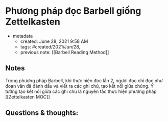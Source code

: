 
# Phương pháp đọc Barbell giống Zettelkasten

- metadata
	- created: June 28, 2021 9:58 AM
	- tags: #created/2021/Jun/28,
	- previous note: [[Barbell Reading Method]]

## Notes
Trong phương pháp Barbell, khi thực hiện đọc lần 2, người đọc chỉ đọc như đoạn văn đã đánh dấu và viết ra các ghi chú, tạo kết nối giữa chúng. Ý tưởng tạo kết nối giữa các ghi chú là nguyên tắc thực hiện phương pháp [[Zettelkasten MOC]]

## Questions & thoughts:
